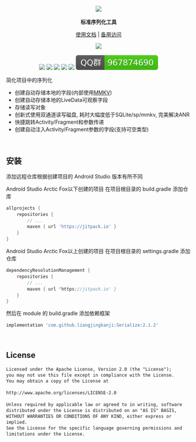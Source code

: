 <p align="center"><img src="https://i.loli.net/2020/11/05/kH4udPFocxtVC76.gif" width="200"/></p>

<p align="center"><strong>标准序列化工具</strong></p>

<p align="center"><a href="http://liangjingkanji.github.io/Serialize/">使用文档</a> | <a href="https://coding-pages-bucket-3558162-8706000-16646-587724-1252757332.cos-website.ap-shanghai.myqcloud.com/">备用访问</a></p>

<p align="center"><img src="https://i.imgur.com/atvWwig.png" width="420"/></p>

<p align="center">
<a href="https://jitpack.io/#liangjingkanji/Serialize"><img src="https://jitpack.io/v/liangjingkanji/Serialize.svg"/></a>
<img src="https://img.shields.io/badge/language-kotlin-orange.svg"/>
<img src="https://img.shields.io/badge/license-Apache-blue"/>
<a href="http://liangjingkanji.github.io/Serialize/updates"><img src="https://img.shields.io/badge/updates-%E6%9B%B4%E6%96%B0%E6%97%A5%E5%BF%97-brightgreen"/></a>
<a href="https://liangjingkanji.github.io/Serialize/api/"><img src="https://img.shields.io/badge/api-%E5%87%BD%E6%95%B0%E6%96%87%E6%A1%A3-red"/></a>
<img src="https://raw.githubusercontent.com/liangjingkanji/liangjingkanji/master/img/group.svg"/>
</p>


简化项目中的序列化

- 创建自动存储本地的字段(内部使用[MMKV](https://github.com/Tencent/MMKV))
- 创建自动存储本地的LiveData可观察字段
- 存储读写对象
- 创新式使用双通道读写磁盘, 耗时大幅度低于SQLite/sp/mmkv, 完美解决ANR
- 快捷跳转Activity/Fragment和参数传递
- 创建自动注入Activity/Fragment参数的字段(支持可空类型)


<br>

## 安装

添加远程仓库根据创建项目的 Android Studio 版本有所不同

Android Studio Arctic Fox以下创建的项目 在项目根目录的 build.gradle 添加仓库

```groovy
allprojects {
    repositories {
        // ...
        maven { url 'https://jitpack.io' }
    }
}
```

Android Studio Arctic Fox以上创建的项目 在项目根目录的 settings.gradle 添加仓库

```kotlin
dependencyResolutionManagement {
    repositories {
        // ...
        maven { url 'https://jitpack.io' }
    }
}
```

然后在 module 的 build.gradle 添加依赖框架

```groovy
implementation 'com.github.liangjingkanji:Serialize:2.1.2'
```

<br>

## License

```
Licensed under the Apache License, Version 2.0 (the "License");
you may not use this file except in compliance with the License.
You may obtain a copy of the License at

http://www.apache.org/licenses/LICENSE-2.0

Unless required by applicable law or agreed to in writing, software
distributed under the License is distributed on an "AS IS" BASIS,
WITHOUT WARRANTIES OR CONDITIONS OF ANY KIND, either express or implied.
See the License for the specific language governing permissions and
limitations under the License.
```

